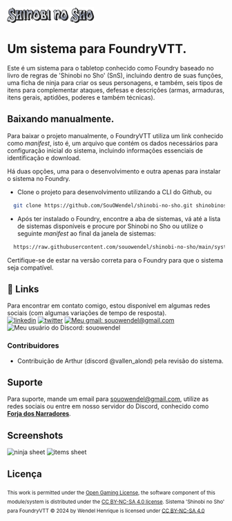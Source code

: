 
![Logo de Shinobi no Sho](https://raw.githubusercontent.com/SouOWendel/shinobi-no-sho/main/assets/logoshinobinosho.webp)


# Um sistema para FoundryVTT.

Este é um sistema para o tabletop conhecido como Foundry baseado no livro de regras de 'Shinobi no Sho' (SnS), incluindo dentro de suas funções, uma ficha de ninja para criar os seus personagens, e também, seis tipos de itens para complementar ataques, defesas e descrições (armas, armaduras, itens gerais, aptidões, poderes e também técnicas).

## Baixando manualmente.
Para baixar o projeto manualmente, o FoundryVTT utiliza um link conhecido como *manifest*, isto é, um arquivo que contém os dados necessários para configuração inicial do sistema, incluindo informações essenciais de identificação e download.

Há duas opções, uma para o desenvolvimento e outra apenas para instalar o sistema no Foundry. 

- Clone o projeto para desenvolvimento utilizando a CLI do Github, ou

```bash
  git clone https://github.com/SouOWendel/shinobi-no-sho.git shinobinosho
```

- Após ter instalado o Foundry, encontre a aba de sistemas, vá até a lista de sistemas disponíveis e procure por Shinobi no Sho ou utilize o seguinte *manifest* ao final da janela de sistemas:
```bash
  https://raw.githubusercontent.com/souowendel/shinobi-no-sho/main/system.json
```

Certifique-se de estar na versão correta para o Foundry para que o sistema seja compatível.
## 🔗 Links
Para encontrar em contato comigo, estou disponível em algumas redes sociais (com algumas variações de tempo de resposta).<br>
[![linkedin](https://img.shields.io/badge/linkedin-0A66C2?style=flat-square&logo=linkedin&logoColor=white)](https://www.linkedin.com/in/wendel-henrique/)
[![twitter](https://img.shields.io/badge/twitter-1DA1F2?style=flat-square&logo=twitter&logoColor=white)](https://x.com/EuSouOWendel)
[![Meu gmail: souowendel@gmail.com](https://img.shields.io/badge/Gmail-D14836?style=flat-square&logo=gmail&logoColor=white&style=flat&compact=true)](https://mail.google.com/mail/u/0/?fs=1&to=souowendel@gmail.com&su=Enquiry&tf=cm)
![Meu usuário do Discord: souowendel](https://dcbadge.vercel.app/api/shield/294989840104161280?style=flat-square&compact=true)

### Contribuidores
- Contribuição de Arthur (discord @vallen_alond) pela revisão do sistema.
  
## Suporte

Para suporte, mande um email para souowendel@gmail.com, utilize as redes sociais ou entre em nosso servidor do Discord, conhecido como **[Forja dos Narradores](https://discord.gg/7qE4pC2Mfy)**.


## Screenshots

![ninja sheet](https://imgur.com/JpI0LTZ.png)
![items sheet](https://imgur.com/Aa3UN6t.png)


## Licença

<sub>
This work is permitted under the <a href="https://github.com/SouOWendel/shinobinosho/blob/main/assets/OGLlicense.txt">Open Gaming License</a>, the software component of this module/system is distributed under the <a href="https://github.com/SouOWendel/shinobinosho/blob/main/LICENSE.txt">CC BY-NC-SA 4.0 license</a>. Sistema 'Shinobi no Sho' para FoundryVTT © 2024 by Wendel Henrique is licensed under <a href="https://github.com/SouOWendel/shinobinosho/blob/main/LICENSE.txt">CC BY-NC-SA 4.0</a><br><br>
</sub>

